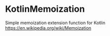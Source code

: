 # KotlinMemoization
Simple memoization extension function for Kotlin https://en.wikipedia.org/wiki/Memoization
